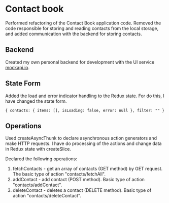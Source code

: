 # Contact book

Performed refactoring of the Contact Book application code. Removed the code
responsible for storing and reading contacts from the local storage, and added
communication with the backend for storing contacts.

## Backend

Created my own personal backend for development with the UI service
[mockapi.io](https://mockapi.io/projects/638386a41ada9475c80213da).

## State Form

Added the load and error indicator handling to the Redux state. For do this, I
have changed the state form.

`{ contacts: { items: [], isLoading: false, error: null }, filter: "" }`

## Operations

Used createAsyncThunk to declare asynchronous action generators and make HTTP
requests. I have do processing of the actions and change data in Redux state
with createSlice.

Declared the following operations:

1. fetchContacts - get an array of contacts (GET method) by GET request. The
   basic type of action "contacts/fetchAll".
2. addContact - add contact (POST method). Basic type of action
   "contacts/addContact".
3. deleteContact - deletes a contact (DELETE method). Basic type of action
   "contacts/deleteContact".
